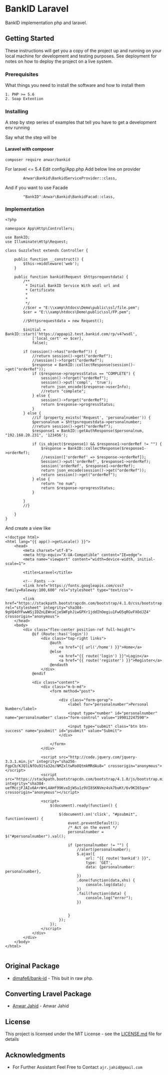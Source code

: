 # BankID Laravel

BankID implementation php and laravel. 

## Getting Started

These instructions will get you a copy of the project up and running on your local machine for development and testing purposes. See deployment for notes on how to deploy the project on a live system.

### Prerequisites

What things you need to install the software and how to install them

```
1. PHP >= 5.6
2. Soap Extention
```

### Installing

A step by step series of examples that tell you have to get a development env running

Say what the step will be
#### Laravel with composer
```
composer require anwar/bankid
```

For laravel <=  5.4 
Edit config/App.php 
Add below line on provider

```
		Anwar\Bankid\BankidServiceProvider::class,
```

And if you want to use Facade
```
		"BankID":Anwar\Bankid\BankidFacad::class,
```

### Implementation
```
<?php

namespace App\Http\Controllers;

use BankID;
use Illuminate\Http\Request;

class GuzzleTest extends Controller {

	public function __construct() {
		$this->middleware('web');
	}

	public function bankid(Request $httpsrequestdata) {
		/**
		 * Initial BankID Service With wsdl url and
		 * Certificate
		 *
		 *
		 */
		//$cer = "E:\\xamp\htdocs\Demo\public\ssl/file.pem";
		$cer = "E:\\xamp\htdocs\Demo\public\ssl/FP.pem";

		//$httpsrequestdata = new Request();

		$initial = BankID::start('https://appapi2.test.bankid.com/rp/v4?wsdl',
			['local_cert' => $cer],
			false);

		if (session()->has("orderRef")) {
			//return session()->get("orderRef");
			//session()->forget("orderRef");
			$response = BankID::collectResponse(session()->get("orderRef"));
			if ($response->progressStatus == "COMPLETE") {
				session()->forget("orderRef");
				session()->put('compl', 'true');
				return json_encode($response->userInfo);
				//return "complete";
			} else {
				session()->forget("orderRef");
				return $response->progressStatus;
			}
		} else {
			//if (property_exists('Request', 'personalnumber')) {
			$personalnum = $httpsrequestdata->personalnumber;
			//return session()->get("orderRef");
			$response1 = BankID::getAuthResponse($personalnum, "192.168.20.231", '123456');

			if (is_object($response1) && $response1->orderRef != "") {
				$response = BankID::collectResponse($response1->orderRef);
				//session(['orderRef' => $response->orderRef]);
				Session()->put('orderRef', $response1->orderRef);
				session('orderRef', $response1->orderRef);
				return json_encode(session()->get("orderRef"));
				return session()->get("orderRef");
			} else {
				return "no num";
				return $response->progressStatus;
			}

		}
		//}

	}
}

```

And create a view like

```
<!doctype html>
<html lang="{{ app()->getLocale() }}">
    <head>
        <meta charset="utf-8">
        <meta http-equiv="X-UA-Compatible" content="IE=edge">
        <meta name="viewport" content="width=device-width, initial-scale=1">

        <title>Laravel</title>

        <!-- Fonts -->
        <link href="https://fonts.googleapis.com/css?family=Raleway:100,600" rel="stylesheet" type="text/css">

        <link href="https://stackpath.bootstrapcdn.com/bootstrap/4.1.0/css/bootstrap.min.css" rel="stylesheet" integrity="sha384-9gVQ4dYFwwWSjIDZnLEWnxCjeSWFphJiwGPXr1jddIhOegiu1FwO5qRGvFXOdJZ4" crossorigin="anonymous">
    </head>
    <body>
        <div class="flex-center position-ref full-height">
            @if (Route::has('login'))
                <div class="top-right links">
                    @auth
                        <a href="{{ url('/home') }}">Home</a>
                    @else
                        <a href="{{ route('login') }}">Login</a>
                        <a href="{{ route('register') }}">Register</a>
                    @endauth
                </div>
            @endif

            <div class="content">
                <div class="m-b-md">
                    <form method="post">

                        <div class="form-gorup">
                            <label for="personalnumber">Personal Number</label>
                            <input type="number" id="personalnumber" name="personalnumber" class="form-control" value="199012247590">

                            <input type="submit" class="btn btn-success" name="psubmit" id="psubmit" value="Submit">
                        </div>

                    </form>
                </div>

                <script src="http://code.jquery.com/jquery-3.3.1.min.js" integrity="sha256-FgpCb/KJQlLNfOu91ta32o/NMZxltwRo8QtmkMRdAu8=" crossorigin="anonymous"></script>
                <script src="https://stackpath.bootstrapcdn.com/bootstrap/4.1.0/js/bootstrap.min.js" integrity="sha384-uefMccjFJAIv6A+rW+L4AHf99KvxDjWSu1z9VI8SKNVmz4sk7buKt/6v9KI65qnm" crossorigin="anonymous"></script>

                <script>
                    $(document).ready(function() {

                        $(document).on('click', "#psubmit", function(event) {
                            event.preventDefault();
                            /* Act on the event */
                            personalnumber = $("#personalnumber").val();

                            if (personalnumber != "") {
                                //alert(personalnumber);
                                $.ajax({
                                    url: "{{ route('bankid') }}",
                                    type: 'GET',
                                    data: {personalnumber: personalnumber},
                                })
                                .done(function(data,xhs) {
                                    console.log(data);
                                })
                                .fail(function(data) {
                                    console.log("error");
                                })


                            }
                        });
                    });
                </script>
            </div>
        </div>
    </body>
</html>


```

## Original Package

* [dimafe6/bank-id](https://github.com/dimafe6/bank-id/) - This buit in raw php.


## Converting Lravel Package
* [Anwar Jahid](https://anwarjahid.com/) - Anwar Jahid

## License

This project is licensed under the MIT License - see the [LICENSE.md](LICENSE.md) file for details

## Acknowledgments

* For Further Assistant Feel Free to Contact `` ajr.jahid@gmail.com ``
